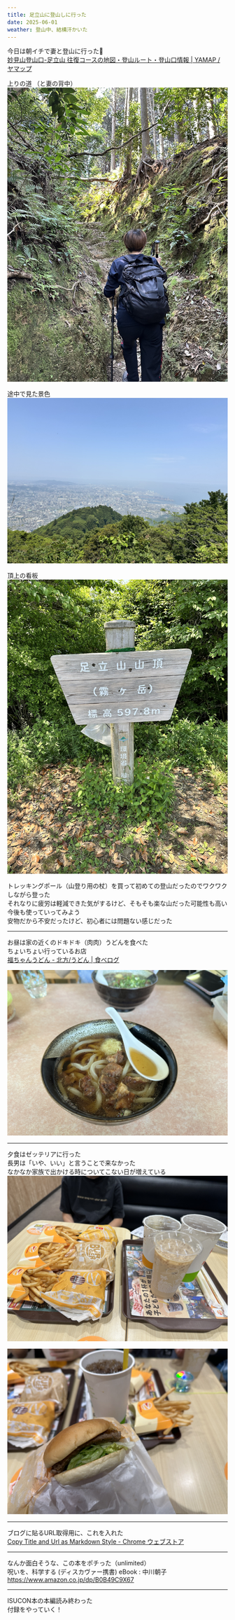 ```yaml
---
title: 足立山に登山しに行った
date: 2025-06-01
weather: 登山中、結構汗かいた
---
```

今日は朝イチで妻と登山に行った🗻  
[妙見山登山口-足立山 往復コースの地図・登山ルート・登山口情報 | YAMAP / ヤマップ](https://yamap.com/model-courses/1167)

上りの道  （と妻の背中）  
![Image](../../assets/20250601090405.jpeg)

途中で見た景色  
![Image](../../assets/20250601090439.jpeg)

頂上の看板  
![Image](../../assets/20250601090455.jpeg)

トレッキングポール（山登り用の杖）を買って初めての登山だったのでワクワクしながら登った  
それなりに疲労は軽減できた気がするけど、そもそも楽な山だった可能性も高い  
今後も使っていってみよう  
安物だから不安だったけど、初心者には問題ない感じだった

---

お昼は家の近くのドキドキ（肉肉）うどんを食べた  
ちょいちょい行っているお店  
[福ちゃんうどん - 北方/うどん | 食べログ](https://tabelog.com/fukuoka/A4004/A400502/40031673/)

![Image](../../assets/20250601090328.jpeg)

---

夕食はゼッテリアに行った  
長男は「いや、いい」と言うことで来なかった  
なかなか家族で出かける時についてこない日が増えている  
![Image](../../assets/20250601090257.jpeg)

![Image](../../assets/20250601090226.jpeg)

---

ブログに貼るURL取得用に、これを入れた  
[Copy Title and Url as Markdown Style - Chrome ウェブストア](https://chromewebstore.google.com/detail/copy-title-and-url-as-mar/fpmbiocnfbjpajgeaicmnjnnokmkehil?hl=ja)

---

なんか面白そうな、この本をポチった（unlimited）  
呪いを、科学する (ディスカヴァー携書) eBook : 中川朝子  
https://www.amazon.co.jp/dp/B0B49C9X67

---

ISUCON本の本編読み終わった  
付録をやっていく！
